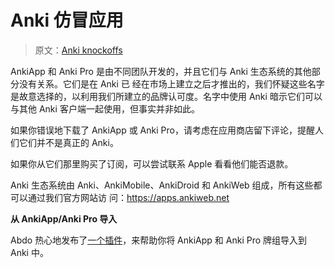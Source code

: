 # Anki 仿冒应用

> 原文：[Anki knockoffs](https://faqs.ankiweb.net/anki-knockoffs.html)

AnkiApp 和 Anki Pro 是由不同团队开发的，并且它们与 Anki 生态系统的其他部分没有关系。它们是在 Anki 已
经在市场上建立之后才推出的，我们怀疑这些名字是故意选择的，以利用我们所建立的品牌认可度。名字中使用
Anki 暗示它们可以与其他 Anki 客户端一起使用，但事实并非如此。

如果你错误地下载了 AnkiApp 或 Anki Pro，请考虑在应用商店留下评论，提醒人们它们并不是真正的 Anki。

如果你从它们那里购买了订阅，可以尝试联系 Apple 看看他们能否退款。

Anki 生态系统由 Anki、AnkiMobile、AnkiDroid 和 AnkiWeb 组成，所有这些都可以通过我们官方网站访
问：<https://apps.ankiweb.net>

**从 AnkiApp/Anki Pro 导入**

Abdo 热心地发布了[一个插件](https://ankiweb.net/shared/info/2072125761)，来帮助你将 AnkiApp 和 Anki
Pro 牌组导入到 Anki 中。
